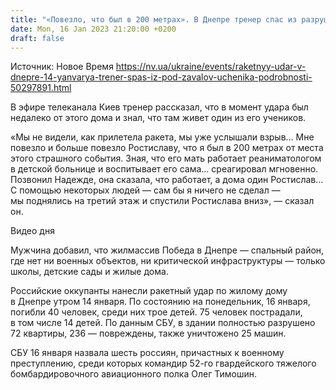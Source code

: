 ```yaml
---
title: "«Повезло, что был в 200 метрах». В Днепре тренер спас из разрушенной ракетным ударом РФ многоэтажки 10-летнего ученика"
date: Mon, 16 Jan 2023 21:20:00 +0200
draft: false
---
```

Источник: Новое Время https://nv.ua/ukraine/events/raketnyy-udar-v-dnepre-14-yanvarya-trener-spas-iz-pod-zavalov-uchenika-podrobnosti-50297891.html


 В эфире телеканала Киев тренер рассказал, что в момент удара был недалеко от этого дома и знал, что там живет один из его учеников. 

«Мы не видели, как прилетела ракета, мы уже услышали взрыв… Мне повезло и больше повезло Ростиславу, что я был в 200 метрах от места этого страшного события. Зная, что его мать работает реаниматологом в детской больнице и воспитывает его сама… среагировал мгновенно. Позвонил Надежде, она сказала, что работает, а дома один Ростислав… С помощью некоторых людей — сам бы я ничего не сделал — мы поднялись на третий этаж и спустили Ростислава вниз», — сказал он.

  Видео дня   

Мужчина добавил, что жилмассив Победа в Днепре — спальный район, где нет ни военных объектов, ни критической инфраструктуры — только школы, детские сады и жилые дома.

Российские оккупанты нанесли ракетный удар по жилому дому в Днепре утром 14 января. По состоянию на понедельник, 16 января, погибли 40 человек, среди них трое детей. 75 человек пострадали, в том числе 14 детей. По данным СБУ, в здании полностью разрушено 72 квартиры, 236 — повреждены, также уничтожено 25 машин.

СБУ 16 января назвала шесть россиян, причастных к военному преступлению, среди которых командир 52-го гвардейского тяжелого бомбардировочного авиационного полка Олег Тимошин.

